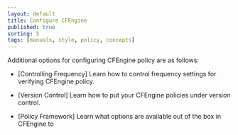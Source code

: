 ```yaml
---
layout: default
title: Configure CFEngine
published: true
sorting: 5
tags: [manuals, style, policy, concepts]
---
```


Additional options for configuring CFEngine policy are as follows:

* [Controlling Frequency]
Learn how to control frequency settings for verifying CFEngine policy.

* [Version Control]
Learn how to put your CFEngine policies under version control.

* [Policy Framework]
Learn what options are available out of the box in CFEngine to 

<!-- Add Filenames and Paths -->

 
